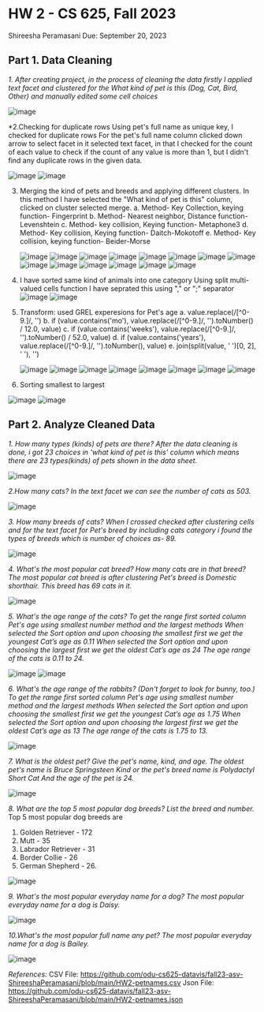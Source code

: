 
# HW 2 - CS 625, Fall 2023

Shireesha Peramasani
Due: September 20, 2023


## Part 1. Data Cleaning
*1. After creating project, in the process of cleaning the data firstly I applied text facet and clustered for the What kind of pet is this (Dog, Cat, Bird, Other) and manually edited some cell choices*

![image](TextFacet.png)

*2.Checking for duplicate rows
Using pet's full name as unique key, I checked for duplicate rows
For the pet's full name column clicked down arrow to select facet in it selected text facet, in that I checked for the count of each value to check if the count of any value is more than 1, but I didn't find any duplicate rows in the given data.

 ![image](Duplicatesfacet.png)
 ![image](RemoveDuplicates.png)

3. Merging the kind of pets and breeds and applying different clusters.
In this method I have selected the "What kind of pet is this" column, clicked on cluster selected merge.
a. Method- Key Collection,  keying function- Fingerprint
b. Method- Nearest neighbor, Distance  function- Levenshtein
c. Method- key collision, Keying function- Metaphone3
d. Method- Key collision, Keying function- Daitch-Mokotoff
e. Method- Key collision, keying function- Beider-Morse

   ![image](Fingerprintcoloumn1.png)
   ![image](nGramfingerprintcolumn1.png)
   ![image](Metaphone3Column1.png)
   ![image](Cluster2.png)
   ![image](Cluster3.png)
   ![image](Cluster4.png)
   ![image](Cluster5.png)
   ![image](cluster6.png)
   ![image](Cluster7.png)
   ![image](Cluster8.png)
   ![image](Cluster9.png)
   ![image](cluster10.png)
   ![image](cluster11.png)
   ![image](Allclustered.png)
   

   
5. I have sorted same kind of animals into one category
Using split multi-valued cells function I have seprated this using "," or ";" separator
![image](SplitCells.png)
![image](SplitColumns.png)


6. Transform: used GREL experesions for Pet's age
   a. value.replace(/[^0-9.]/, '')
   b. if (value.contains('mo'), value.replace(/[^0-9.]/, '').toNumber() / 12.0, value)
   c. if (value.contains('weeks'), value.replace(/[^0-9.]/, '').toNumber() / 52.0, value)
   d. if (value.contains('years'), value.replace(/[^0-9.]/, '').toNumber(), value)
   e. join(split(value, ' ')[0, 2], ' '), '')
   
   ![image](Transform1.png)
   ![image](AppliedFacet.png)
   ![image](Transform2.png)
   ![image](Transform3.png)
   ![image](Transform4.png)
   ![image](Tansform5.png)
   ![image](Transform6.png)
   ![image](Transform10.png)
   

8.  Sorting smallest to largest
   
![image](SortLargest.png)
![image](SortSmallest.png)


## Part 2. Analyze Cleaned Data
*1. How many types (kinds) of pets are there?*
*After the data cleaning is done, i got 23 choices in 'what kind of pet is this' column which means there are 23 types(kinds) of pets shown in the data sheet.*

![image](1.png)

*2.How many cats?*
*In the text facet we can see the number of cats as 503.*

![image](2.png)

*3. How many breeds of cats?*
*When I crossed checked after clustering cells  and for the text facet for Pet's breed by including cats category i found the types of breeds which is number of choices as- 89.*

![image](3.png)

*4. What's the most popular cat breed? How many cats are in that breed?*
*The most popular cat breed is after clustering Pet's breed is Domestic shorthair. This breed has 69 cats in it.*

![image](4.png)

*5. What's the age range of the cats?*
*To get the range first sorted column Pet's age using smallest number method and the largest methods
When selected the Sort option and upon choosing the smallest first we get the youngest Cat’s age as 0.11 
When selected the Sort option and upon choosing the largest first we get the oldest  Cat’s age as 24
The age range of the cats is 0.11 to 24.*

![image](5.1.png)
![image](5.2.png)

*6. What's the age range of the rabbits? (Don't forget to look for bunny, too.)*
*To get the range first sorted column Pet's age using smallest number method and the largest methods
When selected the Sort option and upon choosing the smallest first we get the youngest Cat’s age as 1.75
When selected the Sort option and upon choosing the largest first we get the oldest  Cat’s age as 13
The age range of the cats is  1.75 to 13.*

![image](6.png)

*7. What is the oldest pet? Give the pet's name, kind, and age.*
*The oldest pet's name is  Bruce Springsteen 
Kind or the pet's breed name is Polydactyl Short Cat
And the age of the pet is 24.*

![image](7.png)

*8. What are the top 5 most popular dog breeds? List the breed and number.*
Top 5 most popular dog breeds are
1. Golden Retriever - 172
2. Mutt - 35
3. Labrador Retriever - 31
4. Border Collie - 26
5. German Shepherd - 26.
   
![image](8.png)
   
*9. What's the most popular everyday name for a dog?*
*The most popular everyday name for a dog is Daisy.*

![image](9.png)

*10.What's the most popular full name any pet?*
*The most popular everyday name for a dog is Bailey.*

![image](10.png)


*References:*
CSV File: <https://github.com/odu-cs625-datavis/fall23-asv-ShireeshaPeramasani/blob/main/HW2-petnames.csv>
Json File: <https://github.com/odu-cs625-datavis/fall23-asv-ShireeshaPeramasani/blob/main/HW2-petnames.json>
